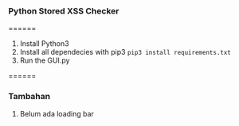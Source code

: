 
### Python Stored XSS Checker
======
1. Install Python3
2. Install all dependecies with pip3 `pip3 install requirements.txt`
3. Run the GUI.py

======
### Tambahan
1. Belum ada loading bar